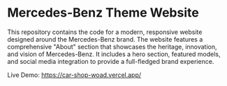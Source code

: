 # Mercedes-Benz Theme Website

This repository contains the code for a modern, responsive website designed around the Mercedes-Benz brand. The website features a comprehensive "About" section that showcases the heritage, innovation, and vision of Mercedes-Benz. It includes a hero section, featured models, and social media integration to provide a full-fledged brand experience.

Live Demo: https://car-shop-woad.vercel.app/
